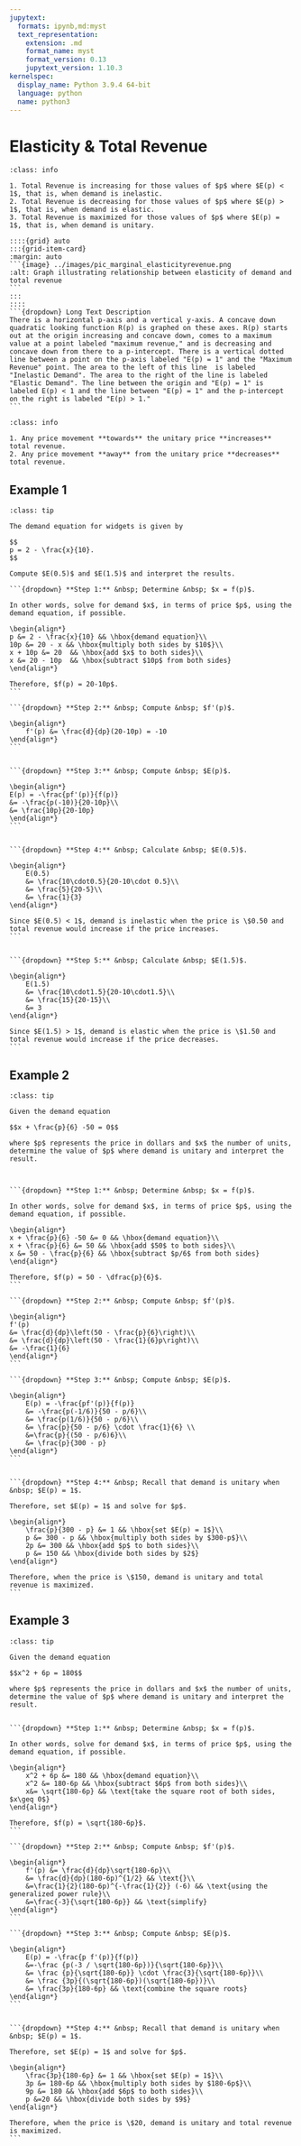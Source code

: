 ```yaml
---
jupytext:
  formats: ipynb,md:myst
  text_representation:
    extension: .md
    format_name: myst
    format_version: 0.13
    jupytext_version: 1.10.3
kernelspec:
  display_name: Python 3.9.4 64-bit
  language: python
  name: python3
---
```

# Elasticity & Total Revenue

````{admonition} Relationship between Elasticity and Total Revenue
:class: info

1. Total Revenue is increasing for those values of $p$ where $E(p) < 1$, that is, when demand is inelastic.
2. Total Revenue is decreasing for those values of $p$ where $E(p) > 1$, that is, when demand is elastic.
3. Total Revenue is maximized for those values of $p$ where $E(p) = 1$, that is, when demand is unitary. 

::::{grid} auto
:::{grid-item-card}
:margin: auto
```{image} ../images/pic_marginal_elasticityrevenue.png
:alt: Graph illustrating relationship between elasticity of demand and total revenue
```
:::
::::
```{dropdown} Long Text Description
There is a horizontal p-axis and a vertical y-axis. A concave down quadratic looking function R(p) is graphed on these axes. R(p) starts out at the origin increasing and concave down, comes to a maximum value at a point labeled "maximum revenue," and is decreasing and concave down from there to a p-intercept. There is a vertical dotted line between a point on the p-axis labeled "E(p) = 1" and the "Maximum Revenue" point. The area to the left of this line  is labeled "Inelastic Demand". The area to the right of the line is labeled "Elastic Demand". The line between the origin and "E(p) = 1" is labeled E(p) < 1 and the line between "E(p) = 1" and the p-intercept on the right is labeled "E(p) > 1."
```
````

<!--
```{code-cell}
:tags: [remove-cell]

%load_ext itikz
```

```{code-cell}
:tags: [remove-input]

%%itikz
\documentclass[tikz]{standalone}
\usetikzlibrary{decorations.pathreplacing}

\begin{document}
\begin{tikzpicture}[scale=1.5]

% create a white background, with a black frame
\draw [fill=white] (-1.5,-2.5) rectangle (8.5,7.5);  % black border

% define point of tangency and second point on the curve
\coordinate (pointA) at (1,1.4);   
\coordinate (pointB) at (4,3.8416); 

% draw axes
\draw[->,thick] (-1,0) -- (8,0) node[below] {$p$}; 
\draw[->,thick] (0,-1) -- (0,7) node[right] {$y$};

% plot function
\draw[ultra thick,variable=\x] plot [domain=0:7,samples=100] (\x,{(7*\x - \x*\x)/2});
\node at (6,5) {\Large $y = R(p)$};

% \plot dashed lin
\draw[dashed] (3.5,0) -- (3.5,6.125);
%% plot tangent line
%\draw[ultra thick,variable=\x,blue]
%plot [domain=-1:5] (\x,{0.471 * (\x - 1) + 1.4}) node[right] {tangent line};
%% plot secant line
%\draw[ultra thick,variable=\x,red]
%plot [domain=-1:5] (\x,{0.815*(\x - 1) + 1.4}) node[right] {secant line};

%% dashed lines and corresponding labels
%\draw[dashed] (0,1.4) node[left] {$f(a)$} -| (1,0) node[below] {$a$};
%\draw[dashed] (0,3.8416) node[left] {$f(a+h)$} -| (4,0) node[below] {$a+h$};

%% draw points
%\fill[black] (pointA) circle (2pt);
%\fill[red] (pointB) circle (2pt);

% E(p) < 1
\draw [ultra thick,decorate,decoration={brace,amplitude=10pt},yshift=0pt]
(3.5,0) -- (0,0) node [black,midway,yshift=-20pt] {\large $E(p) < 1$};

% E(p) > 1
\draw [ultra thick,decorate,decoration={brace,amplitude=10pt},yshift=0pt]
(7,0) -- (3.5,0) node [black,midway,yshift=-20pt] {\large $E(p) > 1$};


\node at (2,3) {\Large Inelastic};
\node at (2,2.5) {\Large Demand};
\node at (5,3) {\Large Elastic};
\node at (5,2.5) {\Large Demand};


%% label max revenue
\draw[<-] (3.5,6.125) -- (4,6.5) node[right] {\Large Maximum Revenue};

%% label unitary point
\draw[<-] (3.5,0) -- (4,0.375) node[right] {\large $E(p) = 1$};


\node[right] at (-1,-1.5) {Any price movement {\bf towards} the unitary price {\bf increases} total revenue.};

\node[right] at (-1,-2.0) {Any price movement {\bf away} from the unitary price {\bf decreases} total revenue.};

\end{tikzpicture}
\end{document}
```
-->

```{admonition} How a change in price affects Total Revenue
:class: info

1. Any price movement **towards** the unitary price **increases** total revenue.
2. Any price movement **away** from the unitary price **decreases** total revenue.
```

## Example 1
````{admonition} Elasticity of demand
:class: tip

The demand equation for widgets is given by

$$
p = 2 - \frac{x}{10}.
$$

Compute $E(0.5)$ and $E(1.5)$ and interpret the results.

```{dropdown} **Step 1:** &nbsp; Determine &nbsp; $x = f(p)$.

In other words, solve for demand $x$, in terms of price $p$, using the demand equation, if possible.

\begin{align*}
p &= 2 - \frac{x}{10} && \hbox{demand equation}\\
10p &= 20 - x && \hbox{multiply both sides by $10$}\\
x + 10p &= 20  && \hbox{add $x$ to both sides}\\
x &= 20 - 10p  && \hbox{subtract $10p$ from both sides}
\end{align*}

Therefore, $f(p) = 20-10p$.
```

```{dropdown} **Step 2:** &nbsp; Compute &nbsp; $f'(p)$.

\begin{align*}
    f'(p) &= \frac{d}{dp}(20-10p) = -10
\end{align*}
```


```{dropdown} **Step 3:** &nbsp; Compute &nbsp; $E(p)$.

\begin{align*}
E(p) = -\frac{pf'(p)}{f(p)} 
&= -\frac{p(-10)}{20-10p}\\
&= \frac{10p}{20-10p}
\end{align*}
```


```{dropdown} **Step 4:** &nbsp; Calculate &nbsp; $E(0.5)$.

\begin{align*}
    E(0.5) 
    &= \frac{10\cdot0.5}{20-10\cdot 0.5}\\
    &= \frac{5}{20-5}\\
    &= \frac{1}{3}
\end{align*}

Since $E(0.5) < 1$, demand is inelastic when the price is \$0.50 and total revenue would increase if the price increases. 
```


```{dropdown} **Step 5:** &nbsp; Calculate &nbsp; $E(1.5)$.

\begin{align*}
    E(1.5) 
    &= \frac{10\cdot1.5}{20-10\cdot1.5}\\
    &= \frac{15}{20-15}\\
    &= 3
\end{align*}

Since $E(1.5) > 1$, demand is elastic when the price is \$1.50 and total revenue would increase if the price decreases. 
```
````

## Example 2
````{admonition} Unitary demand
:class: tip

Given the demand equation 

$$x + \frac{p}{6} -50 = 0$$ 

where $p$ represents the price in dollars and $x$ the number of units, determine the value of $p$ where demand is unitary and interpret the result.



```{dropdown} **Step 1:** &nbsp; Determine &nbsp; $x = f(p)$. 

In other words, solve for demand $x$, in terms of price $p$, using the demand equation, if possible.

\begin{align*}
x + \frac{p}{6} -50 &= 0 && \hbox{demand equation}\\
x + \frac{p}{6} &= 50 && \hbox{add $50$ to both sides}\\
x &= 50 - \frac{p}{6} && \hbox{subtract $p/6$ from both sides}
\end{align*}

Therefore, $f(p) = 50 - \dfrac{p}{6}$.
```

```{dropdown} **Step 2:** &nbsp; Compute &nbsp; $f'(p)$.

\begin{align*}
f'(p) 
&= \frac{d}{dp}\left(50 - \frac{p}{6}\right)\\
&= \frac{d}{dp}\left(50 - \frac{1}{6}p\right)\\
&= -\frac{1}{6}    
\end{align*}
```

```{dropdown} **Step 3:** &nbsp; Compute &nbsp; $E(p)$.

\begin{align*}
    E(p) = -\frac{pf'(p)}{f(p)}
    &= -\frac{p(-1/6)}{50 - p/6}\\
    &= \frac{p(1/6)}{50 - p/6}\\
    &= \frac{p}{50 - p/6} \cdot \frac{1}{6} \\
    &=\frac{p}{(50 - p/6)6}\\
    &= \frac{p}{300 - p}
\end{align*}
```


```{dropdown} **Step 4:** &nbsp; Recall that demand is unitary when &nbsp; $E(p) = 1$.

Therefore, set $E(p) = 1$ and solve for $p$.

\begin{align*}
    \frac{p}{300 - p} &= 1 && \hbox{set $E(p) = 1$}\\
    p &= 300 - p && \hbox{multiply both sides by $300-p$}\\
    2p &= 300 && \hbox{add $p$ to both sides}\\
    p &= 150 && \hbox{divide both sides by $2$}
\end{align*}

Therefore, when the price is \$150, demand is unitary and total revenue is maximized.  
```
````

## Example 3
````{admonition} Unitary demand
:class: tip

Given the demand equation 

$$x^2 + 6p = 180$$ 

where $p$ represents the price in dollars and $x$ the number of units, determine the value of $p$ where demand is unitary and interpret the result.


```{dropdown} **Step 1:** &nbsp; Determine &nbsp; $x = f(p)$. 

In other words, solve for demand $x$, in terms of price $p$, using the demand equation, if possible.

\begin{align*}
    x^2 + 6p &= 180 && \hbox{demand equation}\\
    x^2 &= 180-6p && \hbox{subtract $6p$ from both sides}\\
    x&= \sqrt{180-6p} && \text{take the square root of both sides, $x\geq 0$}
\end{align*}

Therefore, $f(p) = \sqrt{180-6p}$.
```

```{dropdown} **Step 2:** &nbsp; Compute &nbsp; $f'(p)$.

\begin{align*}
    f'(p) &= \frac{d}{dp}\sqrt{180-6p}\\
    &= \frac{d}{dp}(180-6p)^{1/2} && \text{}\\
    &=\frac{1}{2}(180-6p)^{-\frac{1}{2}} (-6) && \text{using the generalized power rule}\\
    &=\frac{-3}{\sqrt{180-6p}} && \text{simplify}
\end{align*}
```

```{dropdown} **Step 3:** &nbsp; Compute &nbsp; $E(p)$.

\begin{align*}
    E(p) = -\frac{p f'(p)}{f(p)}
    &=-\frac {p(-3 / \sqrt{180-6p})}{\sqrt{180-6p}}\\    
    &= \frac {p}{\sqrt{180-6p}} \cdot \frac{3}{\sqrt{180-6p}}\\    
    &= \frac {3p}{(\sqrt{180-6p})(\sqrt{180-6p})}\\
    &= \frac{3p}{180-6p} && \text{combine the square roots}
\end{align*}
```


```{dropdown} **Step 4:** &nbsp; Recall that demand is unitary when &nbsp; $E(p) = 1$.

Therefore, set $E(p) = 1$ and solve for $p$.

\begin{align*}
    \frac{3p}{180-6p} &= 1 && \hbox{set $E(p) = 1$}\\
    3p &= 180-6p && \hbox{multiply both sides by $180-6p$}\\
    9p &= 180 && \hbox{add $6p$ to both sides}\\
    p &=20 && \hbox{divide both sides by $9$}
\end{align*}

Therefore, when the price is \$20, demand is unitary and total revenue is maximized. 
```
````


